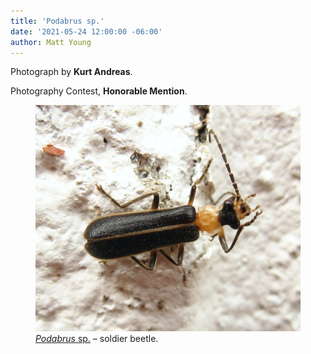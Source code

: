 ```yaml
---
title: 'Podabrus sp.'
date: '2021-05-24 12:00:00 -06:00'
author: Matt Young
---
```


Photograph by **Kurt Andreas**.

Photography Contest, **Honorable Mention**.

<figure>
<img src="/uploads/2021/Andreas.Podabrus_sp.jpg" alt="Soldier beetle"/>
  <figcaption><a href="https://en.wikipedia.org/wiki/Podabrus"><i>Podabrus</i> sp.</a> &ndash; soldier beetle.
</figcaption>
</figure>
